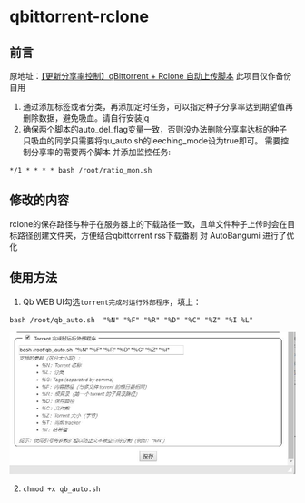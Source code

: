 # qbittorrent-rclone

## 前言

原地址：[【更新分享率控制】qBittorrent + Rclone 自动上传脚本](https://hostloc.com/thread-612238-1-1.html)
此项目仅作备份自用

1. 通过添加标签或者分类，再添加定时任务，可以指定种子分享率达到期望值再删除数据，避免吸血。请自行安装jq
2. 确保两个脚本的auto_del_flag变量一致，否则没办法删除分享率达标的种子
   只吸血的同学只需要将qu_auto.sh的leeching_mode设为true即可。
   需要控制分享率的需要两个脚本
   并添加监控任务:
```
*/1 * * * * bash /root/ratio_mon.sh
```
## 修改的内容

rclone的保存路径与种子在服务器上的下载路径一致，且单文件种子上传时会在目标路径创建文件夹，方便结合qbittorrent rss下载番剧
对 AutoBangumi 进行了优化
## 使用方法

1. Qb WEB UI勾选`torrent完成时运行外部程序`，填上：

```
bash /root/qb_auto.sh  "%N" "%F" "%R" "%D" "%C" "%Z" "%I %L"
```
![](https://raw.githubusercontent.com/uchouT/qbittorrent-rclone/main/pic/Mvmv5j.jpg)

2. ```
   chmod +x qb_auto.sh
   ```

   

